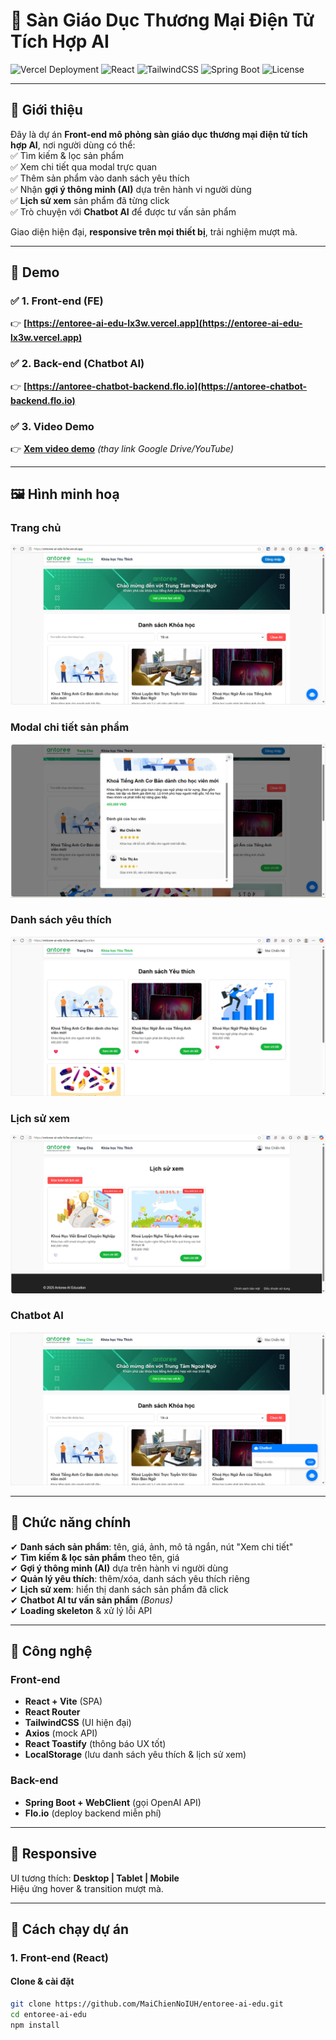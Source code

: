 # 🏫 Sàn Giáo Dục Thương Mại Điện Tử Tích Hợp AI

![Vercel Deployment](https://img.shields.io/badge/deploy-Vercel-success?logo=vercel&style=flat-square)
![React](https://img.shields.io/badge/React-v18-blue?logo=react&style=flat-square)
![TailwindCSS](https://img.shields.io/badge/TailwindCSS-v3.4-38bdf8?logo=tailwindcss&style=flat-square)
![Spring Boot](https://img.shields.io/badge/Spring%20Boot-3.x-brightgreen?logo=springboot&style=flat-square)
![License](https://img.shields.io/badge/license-MIT-lightgrey?style=flat-square)

---

## 📌 Giới thiệu

Đây là dự án **Front-end mô phỏng sàn giáo dục thương mại điện tử tích hợp AI**, nơi người dùng có thể:  
✅ Tìm kiếm & lọc sản phẩm  
✅ Xem chi tiết qua modal trực quan  
✅ Thêm sản phẩm vào danh sách yêu thích  
✅ Nhận **gợi ý thông minh (AI)** dựa trên hành vi người dùng  
✅ **Lịch sử xem** sản phẩm đã từng click  
✅ Trò chuyện với **Chatbot AI** để được tư vấn sản phẩm

Giao diện hiện đại, **responsive trên mọi thiết bị**, trải nghiệm mượt mà.

---

## 🚀 Demo

### ✅ **1. Front-end (FE)**
👉 **[https://entoree-ai-edu-lx3w.vercel.app](https://entoree-ai-edu-lx3w.vercel.app)**

### ✅ **2. Back-end (Chatbot AI)**
👉 **[https://antoree-chatbot-backend.flo.io](https://antoree-chatbot-backend.flo.io)**

### ✅ **3. Video Demo**
👉 **[Xem video demo](https://drive.google.com/...)** *(thay link Google Drive/YouTube)*

---

## 🖼️ Hình minh hoạ

### **Trang chủ**
![Trang chủ](docs/images/home-page.png)

### **Modal chi tiết sản phẩm**
![Modal sản phẩm](docs/images/product-modal.png)

### **Danh sách yêu thích**
![Yêu thích](docs/images/favorites.png)

### **Lịch sử xem**
![Lịch sử xem](docs/images/view-history.png)

### **Chatbot AI**
![Chatbot AI](docs/images/chatbot.png)

---

## 🎯 Chức năng chính

✔ **Danh sách sản phẩm**: tên, giá, ảnh, mô tả ngắn, nút "Xem chi tiết"  
✔ **Tìm kiếm & lọc sản phẩm** theo tên, giá  
✔ **Gợi ý thông minh (AI)** dựa trên hành vi người dùng  
✔ **Quản lý yêu thích**: thêm/xóa, danh sách yêu thích riêng  
✔ **Lịch sử xem**: hiển thị danh sách sản phẩm đã click  
✔ **Chatbot AI tư vấn sản phẩm** *(Bonus)*  
✔ **Loading skeleton** & xử lý lỗi API  

---

## 🧩 Công nghệ

### **Front-end**
- **React + Vite** (SPA)
- **React Router**
- **TailwindCSS** (UI hiện đại)
- **Axios** (mock API)
- **React Toastify** (thông báo UX tốt)
- **LocalStorage** (lưu danh sách yêu thích & lịch sử xem)

### **Back-end**
- **Spring Boot + WebClient** (gọi OpenAI API)
- **Flo.io** (deploy backend miễn phí)

---

## 📱 Responsive
UI tương thích: **Desktop | Tablet | Mobile**  
Hiệu ứng hover & transition mượt mà.

---

## 🔧 Cách chạy dự án

### **1. Front-end (React)**

#### Clone & cài đặt
```bash
git clone https://github.com/MaiChienNoIUH/entoree-ai-edu.git
cd entoree-ai-edu
npm install
